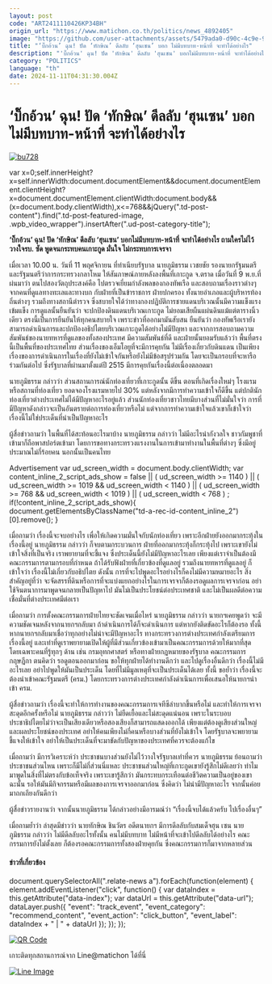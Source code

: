```yaml
---
layout: post
code: "ART2411110426KP34BH"
origin_url: "https://www.matichon.co.th/politics/news_4892405"
image: "https://github.com/user-attachments/assets/5479ada0-d90c-4c9e-9fae-fac498f26c0d"
title: "‘บิ๊กอ้วน’ ฉุน! ปัด ‘ทักษิณ’ ดีลลับ ‘ฮุนเซน’ บอก ไม่มีบทบาท-หน้าที่ จะทำได้อย่างไร"
description: "'บิ๊กอ้วน' ฉุน! ปัด 'ทักษิณ' ดีลลับ 'ฮุนเซน' บอกไม่มีบทบาท-หน้าที่ จะทำได้อย่างไร ถามใครไม่ไว้วางใจรบ. ซัด พูดจนกระทบคนเกาะกูด มั่นใจ ไม่กระทบการเจรจา"
category: "POLITICS"
language: "th"
date: 2024-11-11T04:31:30.004Z
---
```


# ‘บิ๊กอ้วน’ ฉุน! ปัด ‘ทักษิณ’ ดีลลับ ‘ฮุนเซน’ บอก ไม่มีบทบาท-หน้าที่ จะทำได้อย่างไร

[![](https://www.matichon.co.th/wp-content/uploads/2024/11/bu728.jpg "bu728")](https://www.matichon.co.th/wp-content/uploads/2024/11/bu728.jpg)

var x=0;self.innerHeight?x=self.innerWidth:document.documentElement&&document.documentElement.clientHeight?x=document.documentElement.clientWidth:document.body&&(x=document.body.clientWidth),x<=768&&jQuery(".td-post-content").find(".td-post-featured-image, .wpb\_video\_wrapper").insertAfter(".ud-post-category-title");

**‘บิ๊กอ้วน’ ฉุน! ปัด ‘ทักษิณ’ ดีลลับ ‘ฮุนเซน’ บอกไม่มีบทบาท-หน้าที่ จะทำได้อย่างไร ถามใครไม่ไว้วางใจรบ. ซัด พูดจนกระทบคนเกาะกูด มั่นใจ ไม่กระทบการเจรจา**

เมื่อเวลา 10.00 น. วันที่ 11 พฤศจิกายน ที่ทำเนียบรัฐบาล นายภูมิธรรม เวชยชัย รองนายกรัฐมนตรี และรัฐมนตรีว่าการกระทรวงกลาโหม ให้สัมภาษณ์ภายหลังลงพื้นที่เกาะกูด จ.ตราด เมื่อวันที่ 9 พ.ย.ที่ผ่นมาว่า ตนไปสองวัตถุประสงค์คือ ไปตรวจเยี่ยมกำลังพลของกองทัพเรือ และสอบถามเรื่องราวต่างๆ จากคนที่ดูแลทางทะเลและทางบก กับฝ่ายที่เป็นข้าราชการ ฝ่ายปกครอง ทั้งนายอำเภอและผู้บริหารท้องถิ่นต่างๆ รวมถึงทางสถานีตำรวจ ซึ่งสบายใจได้ว่าทางกองปฏิบัติการชายแดนบริเวณนั้นมีความแข็งแรง เข้มแข็ง การดูแลนั้นยืนยันว่า จะปกป้องดินแดนบริเวณเกาะกูด ไม่ยอมเสียผืนแผ่นดินแม้แต่ตารางนิ้วเดียว ตรงนี้เป็นการยืนยันให้ทุกคนสบายใจ เพราะข่าวที่ออกมามันสับสน ยืนยันว่า กองทัพเรือเรายังสามารถดำเนินการและปกป้องอธิปไตยบริเวณเกาะกูดได้อย่างไม่มีปัญหา และจากการสอบถามความสัมพันธ์ของนายทหารที่ดูแลของทั้งสองประเทศ มีความสัมพันธ์ที่ดี และฝ่ายนั้นยอมรับแล้วว่า พื้นที่ตรงนี้เป็นพื้นที่ของประเทศไทย ส่วนเรื่องของเอ็มโอยูที่จะมีการคุยกัน ไม่มีเรื่องเกี่ยวกับดินแดน เป็นเพียงเรื่องของการดำเนินการในเรื่องที่ยังไม่เข้าใจกันหรือยังไม่มีข้อสรุปร่วมกัน โดยจะเป็นกรอบที่จะหารือร่วมกันต่อไป ซึ่งรัฐบาลที่ผ่านมาตั้งแต่ปี 2515 มีการคุยกันเรื่องนี้ต่อเนื่องตลอดมา

นายภูมิธรรม กล่าวว่า ส่วนสถานการณ์นักท่องเที่ยวที่เกาะกูดนั้น ดีขึ้น ตอนที่เกิดเรื่องใหม่ๆ โรงแรมหรือสถานที่ท่องเที่ยว ยอดจองโรงแรมหายไป 30% แต่หลังจากมีการทำความเข้าใจก็ดีขึ้น แต่ปกตินักท่องเที่ยวต่างประเทศไม่ได้มีปัญหาอะไรอยู่แล้ว ส่วนนักท่องเที่ยวชาวไทยมีบางส่วนที่ไม่มั่นใจว่า การที่มีปัญหาดังกล่าวจะเป็นอันตรายต่อการท่องเที่ยวหรือไม่ แต่จากการทำความเข้าใจแล้วเขาก็เข้าใจว่า เรื่องนี้ไม่ใช่ประเด็นที่น่าเป็นปัญหาอะไร

ผู้สื่อข่าวถามว่า ในพื้นที่ได้สะท้อนอะไรมาบ้าง นายภูมิธรรม กล่าวว่า ไม่มีอะไรน่ากังวลใจ ชาวกัมพูชาที่เข้ามาก็ถือพาสปอร์ตเข้ามา โดยการขอทางกระทรวงแรงงานในการเข้ามาทำงานในพื้นที่ต่างๆ ซึ่งมีอยู่ประมาณไม่กี่ร้อยคน นอกนั้นเป็นคนไทย

Advertisement var ud\_screen\_width = document.body.clientWidth; var content\_inline\_2\_script\_ads\_show = false || ( ud\_screen\_width >= 1140 ) || ( ud\_screen\_width >= 1019 && ud\_screen\_width < 1140 ) || ( ud\_screen\_width >= 768 && ud\_screen\_width < 1019 ) || ( ud\_screen\_width < 768 ) ; if(!content\_inline\_2\_script\_ads\_show){ document.getElementsByClassName("td-a-rec-id-content\_inline\_2")\[0\].remove(); }

เมื่อถามว่า เรื่องนี้จะจบอย่างไร เพื่อให้เกิดความมั่นใจกับนักท่องเที่ยว เพราะอีกฝ่ายยังออกมากระทุ้งในเรื่องนี้อยู่ นายภูมิธรรม กล่าวว่า ก็จบตามกระบวนการ ฝ่ายที่ออกมากระทุ้งก็กระทุ้งไป เพราะเขายังไม่เข้าใจสิ่งที่เป็นจริง เราพยายามที่จะชี้แจง ซึ่งประเด็นนี้ยังไม่มีปัญหาอะไรเลย เพียงแต่เราจำเป็นต้องมีคณะกรรมการตามกรอบที่กำหนด ถ้าได้รับฟังฝ่ายที่เกี่ยวข้องที่ดูแลอยู่ รวมถึงนายทหารที่ดูแลอยู่ ก็เข้าใจว่า เรื่องนี้ไม่เกี่ยวกับอธิปไตย ดังนั้น การที่จะไปพูดอะไรอย่างไรก็คงไม่มีความหมายอะไร สิ่งสำคัญอยู่ที่ว่า จะจัดสรรที่ดินหรือการที่จะแบ่งแยกอย่างไรในการเจรจาก็ต้องรอดูผลการเจรจาก่อน อย่าใช้จินตนาการมาพูดจนกลายเป็นปัญหาไป มันไม่เป็นประโยชน์ต่อประเทศชาติ และไม่เป็นผลดีต่อความเชื่อมั่นที่ต่างประเทศมีต่อเรา

เมื่อถามว่า การตั้งคณะกรรมการฝ่ายไทยจะชัดเจนเมื่อไหร่ นายภูมิธรรม กล่าวว่า นายกฯเคยพูดว่า จะมีความชัดเจนหลังจากนายกฯกลับมา ถ้าดำเนินการได้ก็จะดำเนินการ แต่หากยังติดขัดอะไรก็ต้องรอ ทั้งนี้ หากนายกฯกลับมาเชื่อว่าทุกอย่างไม่น่าจะมีปัญหาอะไร ทางกระทรวงการต่างประเทศกำลังเตรียมการเรื่องนี้อยู่ และเท่าที่ดูเราพยายามเปิดให้ผู้ที่มีส่วนเกี่ยวข้องเข้ามาเป็นคณะกรรมการด้วยให้มากที่สุด โดยเฉพาะคนที่รู้ทุกๆ ด้าน เช่น กรมอุทกศาสตร์ หรือทางฝ่ายกฎหมายของรัฐบาล คณะกรรมการกฤษฎีกา ตนคิดว่า รอดูตอนออกมาก่อน ขอให้ทุกฝ่ายได้ทำงานดีกว่า และไปดูเรื่องอื่นดีกว่า เรื่องนี้ไม่มีอะไรเลย อย่าไปพูดให้มันเป็นประเด็น โดยที่ไม่มีมูลเหตุที่จะเป็นประเด็นได้เลย ทั้งนี้ ขอย้ำว่า เรื่องนี้จะต้องนำเข้าคณะรัฐมนตรี (ครม.) โดยกระทรวงการต่างประเทศกำลังดำเนินการเพื่อเสนอให้นายกฯนำเข้า ครม.

ผู้สื่อข่าวถามว่า เรื่องนี้จะทำให้การทำงานของคณะกรรมการเจทีซีลำบากขึ้นหรือไม่ และทำให้การเจรจาสะดุดอีกครั้งหรือไม่ นายภูมิธรรม กล่าวว่า ไม่ยืดเยื้อและไม่สะดุดแน่นอน เพราะในระบอบประชาธิปไตยไม่ว่าจะเป็นเสียงเดียวหรือสองเสียงก็สามารถแสดงออกได้ เพียงแต่ต้องดูเสียงส่วนใหญ่และผลประโยชน์ของประเทศ อย่าให้คนเพียงไม่กี่คนหรือบางส่วนที่ยังไม่เข้าใจ โดยรัฐบาลจะพยายามชี้แจงให้เข้าใจ อย่าให้เป็นประเด็นที่จะมาขัดกับปัญหาของประเทศที่ควรจะต้องแก้ไข

เมื่อถามว่า มีการวิเคราะห์ว่า ประชาชนบางส่วนยังไม่ไว้วางใจรัฐบาลเท่าที่ควร นายภูมิธรรม ย้อนถามว่า ประชาชนส่วนไหน เพราะก็มีไม่กี่ส่วนนี่แหละ ประชาชนส่วนใหญ่ที่เกาะกูดเขายังรู้สึกไม่ดีเลยว่า ทำไมมาพูดในสิ่งที่ไม่ตรงกับข้อเท็จจริง เพราะเขารู้สึกว่า มันกระทบกระเทือนต่อชีวิตความเป็นอยู่ของเขา ฉะนั้น รอให้มันมีกิจกรรมหรือมีผลของการเจรจาออกมาก่อน ซึ่งคิดว่า ไม่น่ามีปัญหาอะไร จากนั้นค่อยมาถกเถียงกันดีกว่า

ผู้สื่อข่าวรายงานว่า จากนั้นนายภูมิธรรม ได้กล่าวอย่างมีอารมณ์ว่า “เรื่องนี้จบได้แล้วครับ ไปเรื่องอื่นๆ”

เมื่อถามย้ำว่า ล่าสุดมีข่าวว่า นายทักษิณ ชินวัตร อดีตนายกฯ มีการดีลลับกับสมเด็จฮุน เซน นายภูมิธรรม กล่าวว่า ไม่มีดีลลับอะไรทั้งนั้น คนไม่มีบทบาท ไม่มีหน้าที่จะเข้าไปดีลลับได้อย่างไร คณะกรรมการยังไม่ตั้งเลย ก็ต้องรอคณะกรรมการทั้งสองฝ่ายคุยกัน ซึ่งคณะกรรมการก็มาจากหลายส่วน

#### ข่าวที่เกี่ยวข้อง

document.querySelectorAll(".relate-news a").forEach(function(element) { element.addEventListener("click", function() { var dataIndex = this.getAttribute("data-index"); var dataUrl = this.getAttribute("data-url"); dataLayer.push({ "event": "track\_event", "event\_category": "recommend\_content", "event\_action": "click\_button", "event\_label": dataIndex + " | " + dataUrl }); }); });

[![QR Code](https://www.matichon.co.th/wp-content/uploads/2023/07/wob1371z.jpg)](https://lin.ee/ht0nDxX)

เกาะติดทุกสถานการณ์จาก Line@matichon ได้ที่นี่

[![Line Image](https://www.matichon.co.th/wp-content/uploads/2023/07/th.png)](https://lin.ee/ht0nDxX)